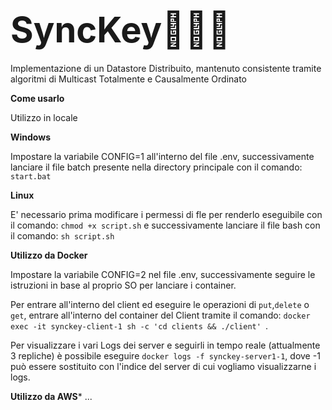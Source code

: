 # <span style="font-size: 2em;">**SyncKey**💾👨‍💻</span>

Implementazione di un Datastore Distribuito, mantenuto consistente tramite algoritmi di Multicast Totalmente e Causalmente Ordinato

**Come usarlo**

Utilizzo in locale

**Windows**

Impostare la variabile CONFIG=1 all'interno del file .env, successivamente lanciare il file batch presente nella directory principale con il comando: ```start.bat```

**Linux**

E' necessario prima modificare i permessi di fle per renderlo eseguibile con il comando: ```chmod +x script.sh``` e successivamente lanciare il file bash con il comando: ```sh script.sh```

**Utilizzo da Docker**

Impostare la variabile CONFIG=2 nel file .env, successivamente seguire le istruzioni in base al proprio SO per lanciare i container.

Per entrare all'interno del client ed eseguire le operazioni di ```put```,```delete``` o ```get```, entrare all'interno del container del Client tramite il comando: ```docker exec -it synckey-client-1 sh -c 'cd clients && ./client' ```.

Per visualizzare i vari Logs dei server e seguirli in tempo reale (attualmente 3 repliche) è possibile eseguire ```docker logs -f synckey-server1-1```, dove -1 può essere sostituito con l'indice del server di cui vogliamo visualizzarne i logs.

**Utilizzo da AWS***
...
